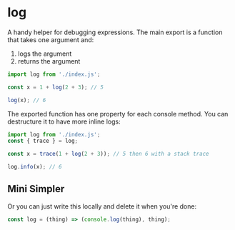 # log

A handy helper for debugging expressions.  The main export is a function that takes one argument and:

1. logs the argument
2. returns the argument

```js
import log from './index.js';

const x = 1 + log(2 + 3); // 5

log(x); // 6
```

The exported function has one property for each console method.  You can destructure it to have more inline logs:

```js
import log from './index.js';
const { trace } = log;

const x = trace(1 + log(2 + 3)); // 5 then 6 with a stack trace

log.info(x); // 6
```

## Mini Simpler

Or you can just write this locally and delete it when you're done:

```js
const log = (thing) => (console.log(thing), thing);
```
